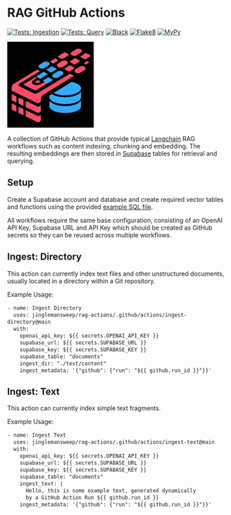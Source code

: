 # RAG GitHub Actions

[![Tests: Ingestion](https://github.com/jinglemansweep/rag-actions/actions/workflows/test-ingest.yml/badge.svg)](https://github.com/jinglemansweep/rag-actions/actions/workflows/test-ingest.yml) [![Tests: Query](https://github.com/jinglemansweep/rag-actions/actions/workflows/test-query.yml/badge.svg)](https://github.com/jinglemansweep/rag-actions/actions/workflows/test-query.yml) [![Black](https://github.com/jinglemansweep/rag-actions/actions/workflows/black.yml/badge.svg)](https://github.com/jinglemansweep/rag-actions/actions/workflows/black.yml) [![Flake8](https://github.com/jinglemansweep/rag-actions/actions/workflows/flake8.yml/badge.svg)](https://github.com/jinglemansweep/rag-actions/actions/workflows/flake8.yml) [![MyPy](https://github.com/jinglemansweep/rag-actions/actions/workflows/mypy.yml/badge.svg)](https://github.com/jinglemansweep/rag-actions/actions/workflows/mypy.yml)

![Logo](./docs/images/logo.png)

A collection of GitHub Actions that provide typical [Langchain](https://www.langchain.com/) RAG workflows such as content indexing, chunking and embedding. The resulting embeddings are then stored in [Supabase](https://supabase.com/) tables for retrieval and querying.

## Setup

Create a Supabase account and database and create required vector tables and functions using the provided [example SQL file](./supabase/setup.sql).

All workflows require the same base configuration, consisting of an OpenAI API Key, Supabase URL and API Key which should be created as GitHub secrets so they can be reused across multiple workflows.

## Ingest: Directory

This action can currently index text files and other unstructured documents, usually located in a directory within a Git repository.

Example Usage:

    - name: Ingest Directory
      uses: jinglemansweep/rag-actions/.github/actions/ingest-directory@main
      with:
        openai_api_key: ${{ secrets.OPENAI_API_KEY }}
        supabase_url: ${{ secrets.SUPABASE_URL }}
        supabase_key: ${{ secrets.SUPABASE_KEY }}
        supabase_table: "documents"
        ingest_dir: "./test/content"
        ingest_metadata: '{"github": {"run": "${{ github.run_id }}"}}'

## Ingest: Text

This action can currently index simple text fragments.

Example Usage:

    - name: Ingest Text
      uses: jinglemansweep/rag-actions/.github/actions/ingest-text@main
      with:
        openai_api_key: ${{ secrets.OPENAI_API_KEY }}
        supabase_url: ${{ secrets.SUPABASE_URL }}
        supabase_key: ${{ secrets.SUPABASE_KEY }}
        supabase_table: "documents"
        ingest_text: |
          Hello, this is some example text, generated dynamically
          by a GitHub Action Run ${{ github.run_id }}
        ingest_metadata: '{"github": {"run": "${{ github.run_id }}"}}'
